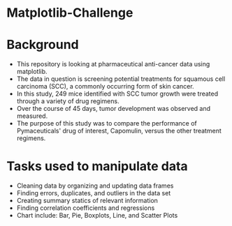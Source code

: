 # Matplotlib-Challenge

# Background

- This repository is looking at pharmaceutical anti-cancer data using matplotlib. 
- The data in question is screening potential treatments for squamous cell carcinoma (SCC), a commonly occurring form of skin cancer.
- In this study, 249 mice identified with SCC tumor growth were treated through a variety of drug regimens. 
- Over the course of 45 days, tumor development was observed and measured. 
- The purpose of this study was to compare the performance of Pymaceuticals' drug of interest, Capomulin, versus the other treatment regimens.

# Tasks used to manipulate data
- Cleaning data by organizing and updating data frames 
- Finding errors, duplicates, and outliers in the data set
- Creating summary statics of relevant information
- Finding correlation coefficients and regressions
- Chart include: Bar, Pie, Boxplots, Line, and Scatter Plots
